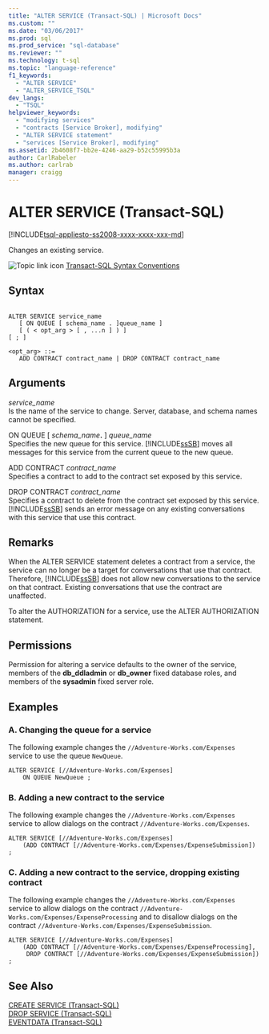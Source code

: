 ```yaml
---
title: "ALTER SERVICE (Transact-SQL) | Microsoft Docs"
ms.custom: ""
ms.date: "03/06/2017"
ms.prod: sql
ms.prod_service: "sql-database"
ms.reviewer: ""
ms.technology: t-sql
ms.topic: "language-reference"
f1_keywords: 
  - "ALTER SERVICE"
  - "ALTER_SERVICE_TSQL"
dev_langs: 
  - "TSQL"
helpviewer_keywords: 
  - "modifying services"
  - "contracts [Service Broker], modifying"
  - "ALTER SERVICE statement"
  - "services [Service Broker], modifying"
ms.assetid: 2b4608f7-bb2e-4246-aa29-b52c55995b3a
author: CarlRabeler
ms.author: carlrab
manager: craigg
---
```

# ALTER SERVICE (Transact-SQL)
[!INCLUDE[tsql-appliesto-ss2008-xxxx-xxxx-xxx-md](../../includes/tsql-appliesto-ss2008-xxxx-xxxx-xxx-md.md)]

  Changes an existing service.  
  
 ![Topic link icon](../../database-engine/configure-windows/media/topic-link.gif "Topic link icon") [Transact-SQL Syntax Conventions](../../t-sql/language-elements/transact-sql-syntax-conventions-transact-sql.md)  
  
## Syntax  
  
```  
  
ALTER SERVICE service_name   
   [ ON QUEUE [ schema_name . ]queue_name ]   
   [ ( < opt_arg > [ , ...n ] ) ]  
[ ; ]  
  
<opt_arg> ::=  
   ADD CONTRACT contract_name | DROP CONTRACT contract_name  
```  
  
## Arguments  
 *service_name*  
 Is the name of the service to change. Server, database, and schema names cannot be specified.  
  
 ON QUEUE [ _schema_name_**.** ] *queue_name*  
 Specifies the new queue for this service. [!INCLUDE[ssSB](../../includes/sssb-md.md)] moves all messages for this service from the current queue to the new queue.  
  
 ADD CONTRACT *contract_name*  
 Specifies a contract to add to the contract set exposed by this service.  
  
 DROP CONTRACT *contract_name*  
 Specifies a contract to delete from the contract set exposed by this service. [!INCLUDE[ssSB](../../includes/sssb-md.md)] sends an error message on any existing conversations with this service that use this contract.  
  
## Remarks  
 When the ALTER SERVICE statement deletes a contract from a service, the service can no longer be a target for conversations that use that contract. Therefore, [!INCLUDE[ssSB](../../includes/sssb-md.md)] does not allow new conversations to the service on that contract. Existing conversations that use the contract are unaffected.  
  
 To alter the AUTHORIZATION for a service, use the ALTER AUTHORIZATION statement.  
  
## Permissions  
 Permission for altering a service defaults to the owner of the service, members of the **db_ddladmin** or **db_owner** fixed database roles, and members of the **sysadmin** fixed server role.  
  
## Examples  
  
### A. Changing the queue for a service  
 The following example changes the `//Adventure-Works.com/Expenses` service to use the queue `NewQueue`.  
  
```  
ALTER SERVICE [//Adventure-Works.com/Expenses]  
    ON QUEUE NewQueue ;  
```  
  
### B. Adding a new contract to the service  
 The following example changes the `//Adventure-Works.com/Expenses` service to allow dialogs on the contract `//Adventure-Works.com/Expenses`.  
  
```  
ALTER SERVICE [//Adventure-Works.com/Expenses]  
    (ADD CONTRACT [//Adventure-Works.com/Expenses/ExpenseSubmission]) ;  
```  
  
### C. Adding a new contract to the service, dropping existing contract  
 The following example changes the `//Adventure-Works.com/Expenses` service to allow dialogs on the contract `//Adventure-Works.com/Expenses/ExpenseProcessing` and to disallow dialogs on the contract `//Adventure-Works.com/Expenses/ExpenseSubmission`.  
  
```  
ALTER SERVICE [//Adventure-Works.com/Expenses]  
    (ADD CONTRACT [//Adventure-Works.com/Expenses/ExpenseProcessing],   
     DROP CONTRACT [//Adventure-Works.com/Expenses/ExpenseSubmission]) ;  
```  
  
## See Also  
 [CREATE SERVICE &#40;Transact-SQL&#41;](../../t-sql/statements/create-service-transact-sql.md)   
 [DROP SERVICE &#40;Transact-SQL&#41;](../../t-sql/statements/drop-service-transact-sql.md)   
 [EVENTDATA &#40;Transact-SQL&#41;](../../t-sql/functions/eventdata-transact-sql.md)  
  
  
